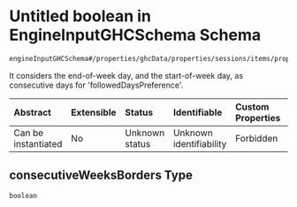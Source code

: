 # Untitled boolean in EngineInputGHCSchema Schema

```txt
engineInputGHCSchema#/properties/ghcData/properties/sessions/items/properties/sessionSettings/properties/consecutiveWeeksBorders
```

It considers the end-of-week day, and the start-of-week day, as consecutive days for 'followedDaysPreference'.

| Abstract            | Extensible | Status         | Identifiable            | Custom Properties | Additional Properties | Access Restrictions | Defined In                                                        |
| :------------------ | :--------- | :------------- | :---------------------- | :---------------- | :-------------------- | :------------------ | :---------------------------------------------------------------- |
| Can be instantiated | No         | Unknown status | Unknown identifiability | Forbidden         | Allowed               | none                | [ghc.schema.json*](../out/ghc.schema.json "open original schema") |

## consecutiveWeeksBorders Type

`boolean`
